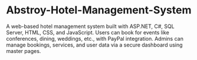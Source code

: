 # Abstroy-Hotel-Management-System
A web-based hotel management system built with ASP.NET, C#, SQL Server, HTML, CSS, and JavaScript. Users can book for events like conferences, dining, weddings, etc., with PayPal integration. Admins can manage bookings, services, and user data via a secure dashboard using master pages.
